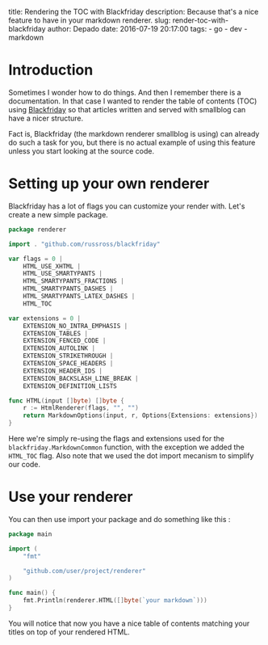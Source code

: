 title: Rendering the TOC with Blackfriday
description: Because that's a nice feature to have in your markdown renderer.
slug: render-toc-with-blackfriday
author: Depado
date: 2016-07-19 20:17:00
tags:
    - go
    - dev
    - markdown

# Introduction

Sometimes I wonder how to do things. And then I remember there is a
documentation. In that case I wanted to render the table of contents (TOC) using
[Blackfriday](https://github.com/russross/blackfriday) so that articles written
and served with smallblog can have a nicer structure.

Fact is, Blackfriday (the markdown renderer smallblog is using) can already do
such a task for you, but there is no actual example of using this feature unless
you start looking at the source code.

# Setting up your own renderer

Blackfriday has a lot of flags you can customize your render with. Let's create
a new simple package.

```go
package renderer

import . "github.com/russross/blackfriday"

var flags = 0 |
	HTML_USE_XHTML |
	HTML_USE_SMARTYPANTS |
	HTML_SMARTYPANTS_FRACTIONS |
	HTML_SMARTYPANTS_DASHES |
	HTML_SMARTYPANTS_LATEX_DASHES |
	HTML_TOC

var extensions = 0 |
	EXTENSION_NO_INTRA_EMPHASIS |
	EXTENSION_TABLES |
	EXTENSION_FENCED_CODE |
	EXTENSION_AUTOLINK |
	EXTENSION_STRIKETHROUGH |
	EXTENSION_SPACE_HEADERS |
	EXTENSION_HEADER_IDS |
	EXTENSION_BACKSLASH_LINE_BREAK |
	EXTENSION_DEFINITION_LISTS

func HTML(input []byte) []byte {
    r := HtmlRenderer(flags, "", "")
    return MarkdownOptions(input, r, Options{Extensions: extensions})
}
```

Here we're simply re-using the flags and extensions used for the
`blackfriday.MarkdownCommon` function, with the exception we added the
`HTML_TOC` flag. Also note that we used the dot import mecanism to simplify our
code.

# Use your renderer

You can then use import your package and do something like this :

```go
package main

import (
    "fmt"

    "github.com/user/project/renderer"
)

func main() {
    fmt.Println(renderer.HTML([]byte(`your markdown`)))
}
```

You will notice that now you have a nice table of contents matching your titles
on top of your rendered HTML.
